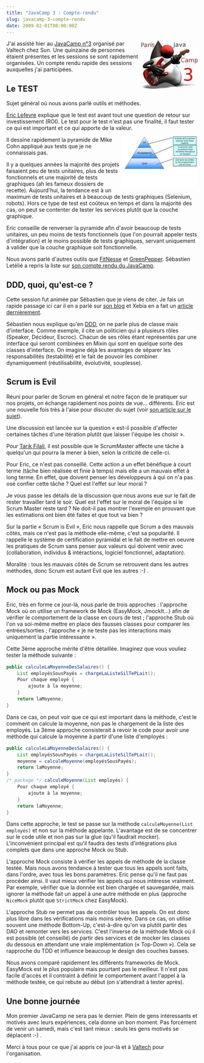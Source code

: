 ```yaml
--- 
title: "JavaCamp 3 : Compte-rendu"
slug: javacamp-3-compte-rendu
date: 2009-02-01T00:00:00Z
---
```


<img src="/assets/images/posts/2009/02/parisjavacamp3.jpg" style="float:right"/>

J'ai assisté hier au [JavaCamp n°3](http://barcamp.org/JavaCampParis3) organisé par Valtech chez Sun. Une quinzaine de personnes étaient présentes et les sessions se sont rapidement organisées. Un compte rendu rapide des sessions auxquelles j'ai participées.

## Le TEST

Sujet général où nous avons parlé outils et méthodes.

[Eric Lefevre](http://ericlefevre.net/wordpress/) explique que le test est avant tout une question de retour sur investissement (ROI). Le test pour le test n'est pas une finalité, il faut tester ce qui est important et ce qui apporte de la valeur.

<img src="/assets/images/posts/2009/02/cohn.jpg" style="float:right"/>

Il dessine rapidement la pyramide de Mike Cohn appliqué aux tests que je ne connaissais pas.

Il y a quelques années la majorité des projets faisaient peu de tests unitaires, plus de tests fonctionnels et une majorité de tests graphiques (ah les fameux dossiers de recette). Aujourd'hui, la tendance est à un maximum de tests unitaires et à beaucoup de tests graphiques (Selenium, robots). Hors ce type de test est coûteux en temps et dans la majorité des cas, on peut se contenter de tester les services plutôt que la couche graphique.

Eric conseille de renverser la pyramide afin d'avoir beaucoup de tests unitaires, un peu moins de tests fonctionnels (que l'on pourrait appeler tests d'intégration) et le moins possible de tests graphiques, servant uniquement à valider que la couche graphique soit fonctionnelle.

Nous avons parlé d'autres outils que [FitNesse](http://fitnesse.org/) et [GreenPepper](http://www.greenpeppersoftware.com). Sébastien Letélié a repris la liste sur [son compte rendu du JavaCamp](http://www.itaware.eu/2009/01/31/javacamp-iii-tdd-et-ddd/).

## DDD, quoi, qu'est-ce ?

Cette session fut animée par Sébastien que je viens de citer. Je fais un rapide passage ici car il en a parlé sur [son blog](http://www.itaware.eu/2008/08/24/programmation-orientee-composite/) et Xebia en a fait un [article dernièrement](http://blog.xebia.fr/2009/01/28/ddd-la-conception-qui-lie-le-fonctionnel-et-le-code/).

Sébastien nous explique qu'en [DDD](http://en.wikipedia.org/wiki/Domain-driven_design), on ne parle plus de classe mais d'interface. Comme exemple, il cite un politicien qui a plusieurs rôles (Speaker, Décideur, Escroc). Chacun de ses rôles étant représentés par une interface qui seront combinées en Mixin qui sont en quelque sorte des classes d'interface. On imagine déjà les avantages de séparer les responsabilités (testabilité) et le fait de pouvoir les combiner dynamiquement (réutilisabilité, évolutivité, souplesse).

## Scrum is Evil

Réuni pour parler de Scrum en général et notre façon de le pratiquer sur nos projets, on échange rapidement nos points de vue... différents. Eric est une nouvelle fois très à l'aise pour discuter du sujet (voir [son article sur le sujet](http://ericlefevre.net/wordpress/2008/10/07/scrum-is-evil/)).

Une discussion est lancée sur la question « est-il possible d'affecter certaines tâches d'une itération plutôt que laisser l'équipe les choisir ».

Pour [Tarik Filali](http://www.insideit.fr), il est possible que le ScrumMaster affecte une tâche à quelqu'un qui pourra la mener à bien, selon la criticité de celle-ci.

Pour Eric, ce n'est pas conseillé. Cette action a un effet bénéfique à court terme (tâche bien réalisée et finie à temps) mais elle a un mauvais effet à long terme. En effet, que doivent penser les développeurs à qui on n'a pas osé confier cette tâche ? Quel est l'effet sur leur moral ?

Je vous passe les détails de la discussion que nous avons eue sur le fait de rester travailler tard le soir. Quel est l'effet sur le moral de l'équipe si le Scrum Master reste tard ? Ne doit-il pas montrer l'exemple en prouvant que les estimations ont bien été faites et que tout va bien ?

Sur la partie « Scrum is Evil », Eric nous rappelle que Scrum a des mauvais côtés, mais ce n'est pas la méthode elle-même, c'est sa popularité. Il rappelle le système de certification pyramidal et le fait de mettre en oeuvre les pratiques de Scrum sans penser aux valeurs qui doivent venir avec (collaboration, individus & intéractions, logiciel fonctionnel, adaptation).

Moralité : tous les mauvais côtés de Scrum se retrouvent dans les autres méthodes, donc Scrum est autant Evil que les autres :-) .

## Mock ou pas Mock

Eric, très en forme ce jour-là, nous parle de trois approches :
l'approche Mock où on utilise un framework de Mock (EasyMock, JmockIt...) afin de vérifier le comportement de la classe en cours de test ;
l'approche Stub où l'on va soi-même mettre en place des fausses classes pour comparer les entrées/sorties ;
l'approche « je ne teste pas les interactions mais uniquement la partie intéressante ».

Cette 3ème approche mérite d'être détaillée.
Imaginez que vous vouliez tester la méthode suivante :

```java
public calculeLaMoyenneDesSalaires() {
    List employésSousPayés = chargeLaListeSilTePLait();
    Pour chaque employé {
        ajoute à la moyenne;
    }
    return laMoyenne;
}
```

Dans ce cas, on peut voir que ce qui est important dans la méthode, c'est le comment on calcule la moyenne, non pas le chargement de la liste des employés. La 3ème approche consisterait à revoir le code pour avoir une méthode qui calcule la moyenne à partir d'une liste d'employés :

```java
public calculeLaMoyenneDesSalaires() {
    List employésSousPayés = chargeLaListeSilTePLait();
    moyenne = calculeMoyenne(employésSousPayés);
    return laMoyenne;
}
/* package */ calculeMoyenne(List employés) {
    Pour chaque employé {
        ajoute à la moyenne;
    }
    return laMoyenne;
}
```

Dans cette approche, le test se passe sur la méthode `calculeMoyenne(List employés)` et non sur la méthode appelante. L'avantage est de se concentrer sur le code utile et non pas sur la glue (qu'il faudrait mocker). L'inconvénient principal est qu'il faudra des tests d'intégrations plus complets que dans une approche Mock ou Stub.

L'approche Mock consiste à vérifier les appels de méthode de la classe testée. Mais nous avons tendance à tester que tous les appels sont faits, dans l'ordre, avec tous les bons paramètres. Eric pense qu'il ne faut pas procéder ainsi. Il vaut mieux vérifier les appels qui nous intéresse vraiment. Par exemple, vérifier que la donnée est bien chargée et sauvegardée, mais ignorer la méthode fait un appel à une autre méthode en plus (approche `NiceMock` plutôt que `StrictMock` chez EasyMock).

L'approche Stub ne permet pas de contrôler tous les appels. On est donc plus libre dans les vérifications mais moins sévère. Dans ce cas, on utilise souvent une méthode Bottom-Up, c'est-à-dire qu'on va plutôt partir des DAO et remonter vers les services. C'est l'inverse de la méthode Mock où il est possible (et conseillé) de partir des services et de mocker les classes du dessous en attendant une vraie implémentation (« Top-Down »). Cela se rapproche du TDD et influence beaucoup le design des couches basses.

Nous avons comparé rapidement les différents frameworks de Mock. EasyMock est le plus populaire mais pourtant pas le meilleur. Il n'est pas facile d'accès et il contraint à définir le comportement avant l'appel à la méthode testée, ce qui rebute au début (on s'attendrait à tester après).

## Une bonne journée

Mon premier JavaCamp ne sera pas le dernier. Plein de gens intéressants et motivés avec leurs expériences, cela donne un bon moment. Pas forcément de venir un samedi, mais c'est tant mieux : seuls les gens motivés se déplacent :-) .

Merci à tous pour ce que j'ai appris ce jour-là et à [Valtech](http://valtech.fr) pour l'organisation.
